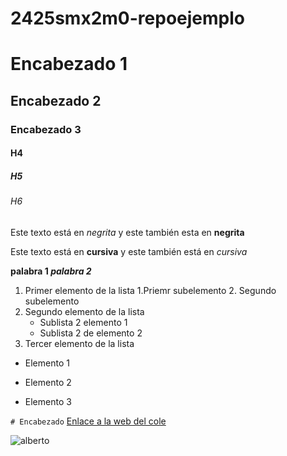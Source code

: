 # 2425smx2m0-repoejemplo

# Encabezado 1
## Encabezado 2
### Encabezado 3
#### H4
##### H5
###### H6

Este texto está en *negrita* y este también esta en  __negrita__

Este texto está en **cursiva** y este también está en _cursiva_

**palabra 1 _palabra 2_**

1. Primer elemento de la lista
	1.Priemr subelemento
	2. Segundo subelemento
2. Segundo elemento de la lista
	* Sublista 2 elemento 1
	* Sublista 2 de elemento 2
3. Tercer elemento de la lista

* Elemento 1
- Elemento 2
+ Elemento 3

``# Encabezado``
[Enlace a la web del cole](https://www.fje.edu/ca/jesuites-bellbitge "Makakiño")

![alberto]( "Hola)
